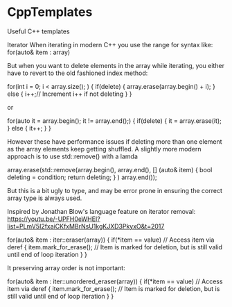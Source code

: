 # CppTemplates
Useful C++ templates 

Iterator
When iterating in modern C++ you use the range for syntax like:
  for(auto& item : array)
  
But when you want to delete elements in the array while iterating, you either have to revert to the old fashioned index method:

  for(int i = 0; i < array.size(); )
  {
    if(delete)
    {
      array.erase(array.begin() + i);
    }
    else
    {
      i++;// Increment i++ if not deleting 
    }
  }

  or
  
  for(auto it = array.begin(); it != array.end();)
  {
    if(delete)
    {
      it = array.erase(it);
    }
    else
    {
      it++;
    }
  }
  
However these have performance issues if deleting more than one element as the array elements keep getting shuffled.
A slightly more modern approach is to use std::remove() with a lamda
  
  array.erase(std::remove(array.begin(), array.end(), 
       [] (auto& item)
       {
         bool deleting = condition;
         return deleting;
       }
       ) array.end());
  
But this is a bit ugly to type, and may be error prone in ensuring the correct array type is always used.

Inspired by Jonathan Blow's language feature on iterator removal:
https://youtu.be/-UPFH0eWHEI?list=PLmV5I2fxaiCKfxMBrNsU1kgKJXD3PkyxO&t=2017

  for(auto& item : iter::eraser(array))
  {
    if(*item == value) // Access item via deref
    {
      item.mark_for_erase();  // Item is marked for deletion, but is still valid until end of loop iteration
    }
  }

It preserving array order is not important:

  for(auto& item : iter::unordered_eraser(array))
  {
    if(*item == value) // Access item via deref
    {
      item.mark_for_erase();  // Item is marked for deletion, but is still valid until end of loop iteration
    }
  }

